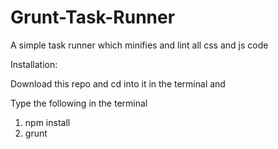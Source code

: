Grunt-Task-Runner
=================

A simple task runner which minifies and lint all css and js code

Installation:

Download this repo and cd into it in the terminal and

Type the following in the terminal

1. npm install
2. grunt
